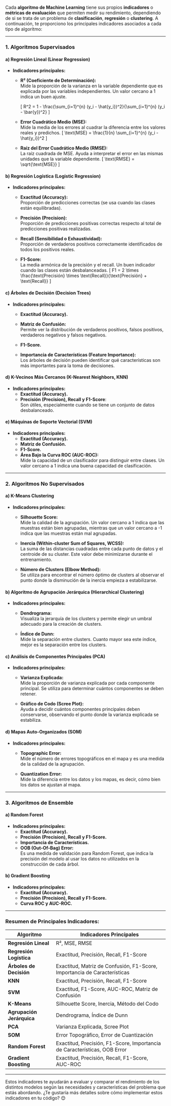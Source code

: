 Cada **algoritmo de Machine Learning** tiene sus propios **indicadores** o **métricas de evaluación** que permiten medir su rendimiento, dependiendo de si se trata de un problema de **clasificación**, **regresión** o **clustering**. A continuación, te proporciono los principales indicadores asociados a cada tipo de algoritmo:

---

### **1. Algoritmos Supervisados**

#### a) **Regresión Lineal (Linear Regression)**

- **Indicadores principales:**
  - **R² (Coeficiente de Determinación):**  
    Mide la proporción de la varianza en la variable dependiente que es explicada por las variables independientes. Un valor cercano a 1 indica un buen ajuste.
    
    \[
    R^2 = 1 - \frac{\sum_{i=1}^{n} (y_i - \hat{y_i})^2}{\sum_{i=1}^{n} (y_i - \bar{y})^2}
    \]
    
  - **Error Cuadrático Medio (MSE):**  
    Mide la media de los errores al cuadrar la diferencia entre los valores reales y predichos. 
    \[
    \text{MSE} = \frac{1}{n} \sum_{i=1}^{n} (y_i - \hat{y_i})^2
    \]
  
  - **Raíz del Error Cuadrático Medio (RMSE):**  
    La raíz cuadrada de MSE. Ayuda a interpretar el error en las mismas unidades que la variable dependiente.
    \[
    \text{RMSE} = \sqrt{\text{MSE}}
    \]

#### b) **Regresión Logística (Logistic Regression)**

- **Indicadores principales:**
  - **Exactitud (Accuracy):**  
    Proporción de predicciones correctas (se usa cuando las clases están equilibradas).
    
  - **Precisión (Precision):**  
    Proporción de predicciones positivas correctas respecto al total de predicciones positivas realizadas.
    
  - **Recall (Sensibilidad o Exhaustividad):**  
    Proporción de verdaderos positivos correctamente identificados de todos los positivos reales.
  
  - **F1-Score:**  
    La media armónica de la precisión y el recall. Un buen indicador cuando las clases están desbalanceadas.
    \[
    F1 = 2 \times \frac{\text{Precisión} \times \text{Recall}}{\text{Precisión} + \text{Recall}}
    \]

#### c) **Árboles de Decisión (Decision Trees)**

- **Indicadores principales:**
  - **Exactitud (Accuracy).**
  - **Matriz de Confusión:**  
    Permite ver la distribución de verdaderos positivos, falsos positivos, verdaderos negativos y falsos negativos.
    
  - **F1-Score.**

  - **Importancia de Características (Feature Importance):**  
    Los árboles de decisión pueden identificar qué características son más importantes para la toma de decisiones.

#### d) **K-Vecinos Más Cercanos (K-Nearest Neighbors, KNN)**

- **Indicadores principales:**
  - **Exactitud (Accuracy).**
  - **Precisión (Precision), Recall y F1-Score**:  
    Son útiles, especialmente cuando se tiene un conjunto de datos desbalanceado.

#### e) **Máquinas de Soporte Vectorial (SVM)**

- **Indicadores principales:**
  - **Exactitud (Accuracy).**
  - **Matriz de Confusión.**
  - **F1-Score.**
  - **Área Bajo la Curva ROC (AUC-ROC):**  
    Mide la capacidad de un clasificador para distinguir entre clases. Un valor cercano a 1 indica una buena capacidad de clasificación.

---

### **2. Algoritmos No Supervisados**

#### a) **K-Means Clustering**

- **Indicadores principales:**
  - **Silhouette Score:**  
    Mide la calidad de la agrupación. Un valor cercano a 1 indica que las muestras están bien agrupadas, mientras que un valor cercano a -1 indica que las muestras están mal agrupadas.
    
  - **Inercia (Within-cluster Sum of Squares, WCSS):**  
    La suma de las distancias cuadradas entre cada punto de datos y el centroide de su cluster. Este valor debe minimizarse durante el entrenamiento.
    
  - **Número de Clusters (Elbow Method):**  
    Se utiliza para encontrar el número óptimo de clusters al observar el punto donde la disminución de la inercia empieza a estabilizarse.

#### b) **Algoritmo de Agrupación Jerárquica (Hierarchical Clustering)**

- **Indicadores principales:**
  - **Dendrograma:**  
    Visualiza la jerarquía de los clusters y permite elegir un umbral adecuado para la creación de clusters.
    
  - **Índice de Dunn:**  
    Mide la separación entre clusters. Cuanto mayor sea este índice, mejor es la separación entre los clusters.

#### c) **Análisis de Componentes Principales (PCA)**

- **Indicadores principales:**
  - **Varianza Explicada:**  
    Mide la proporción de varianza explicada por cada componente principal. Se utiliza para determinar cuántos componentes se deben retener.
    
  - **Gráfico de Codo (Scree Plot):**  
    Ayuda a decidir cuántos componentes principales deben conservarse, observando el punto donde la varianza explicada se estabiliza.

#### d) **Mapas Auto-Organizados (SOM)**

- **Indicadores principales:**
  - **Topographic Error:**  
    Mide el número de errores topográficos en el mapa y es una medida de la calidad de la agrupación.
    
  - **Quantization Error:**  
    Mide la diferencia entre los datos y los mapas, es decir, cómo bien los datos se ajustan al mapa.

---

### **3. Algoritmos de Ensemble**

#### a) **Random Forest**

- **Indicadores principales:**
  - **Exactitud (Accuracy).**
  - **Precisión (Precision), Recall y F1-Score.**
  - **Importancia de Características.**
  - **OOB (Out-Of-Bag) Error:**  
    Es una medida de validación para Random Forest, que indica la precisión del modelo al usar los datos no utilizados en la construcción de cada árbol.

#### b) **Gradient Boosting**

- **Indicadores principales:**
  - **Exactitud (Accuracy).**
  - **Precisión (Precision), Recall y F1-Score.**
  - **Curva ROC y AUC-ROC.**

---

### **Resumen de Principales Indicadores:**

| Algoritmo                         | Indicadores Principales                                |
|------------------------------------|---------------------------------------------------------|
| **Regresión Lineal**               | R², MSE, RMSE                                           |
| **Regresión Logística**            | Exactitud, Precisión, Recall, F1-Score                  |
| **Árboles de Decisión**            | Exactitud, Matriz de Confusión, F1-Score, Importancia de Características |
| **KNN**                            | Exactitud, Precisión, Recall, F1-Score                 |
| **SVM**                            | Exactitud, F1-Score, AUC-ROC, Matriz de Confusión       |
| **K-Means**                        | Silhouette Score, Inercia, Método del Codo              |
| **Agrupación Jerárquica**          | Dendrograma, Índice de Dunn                            |
| **PCA**                            | Varianza Explicada, Scree Plot                         |
| **SOM**                            | Error Topográfico, Error de Cuantización                |
| **Random Forest**                  | Exactitud, Precisión, F1-Score, Importancia de Características, OOB Error |
| **Gradient Boosting**              | Exactitud, Precisión, Recall, F1-Score, AUC-ROC        |

---

Estos indicadores te ayudarán a evaluar y comparar el rendimiento de los distintos modelos según las necesidades y características del problema que estás abordando. ¿Te gustaría más detalles sobre cómo implementar estos indicadores en tu código? 😊